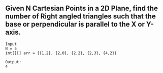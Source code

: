 ## Given N Cartesian Points in a 2D Plane, find the number of Right angled triangles such that the base or perpendicular is parallel to the X or Y-axis.

```
Input
N = 5
int[][] arr = {{1,2}, {2,0}, {2,2}, {2,3}, {4,2}}

Output:
4
```
